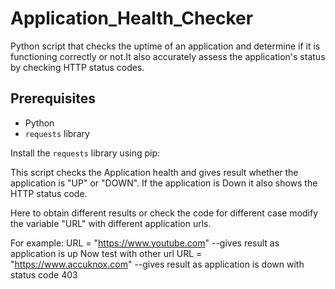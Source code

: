 # Application_Health_Checker
Python script that checks the uptime of an application and determine if it is functioning correctly or not.It also accurately assess the application's status by checking HTTP status codes.

## Prerequisites
- Python 
- `requests` library

Install the `requests` library using pip:

This script checks the Application health and gives result whether the application is "UP" or "DOWN".
If the application is Down it also shows the HTTP status code.

Here to obtain different results or check the code for different case modify the variable "URL" with different application urls.

For example:
    URL = "https://www.youtube.com" --gives result as application is up
  Now test with other url
    URL = "https://www.accuknox.com" --gives result as application is down with status code 403


